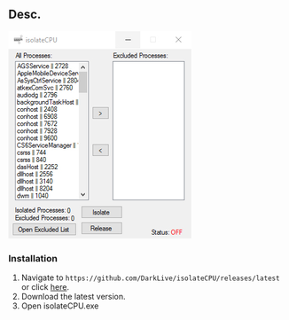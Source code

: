## Desc. ##

![alt text](https://raw.githubusercontent.com/DarkLive/isolateCPU/master/Cover.jpg)

### Installation ###
1. Navigate to `https://github.com/DarkLive/isolateCPU/releases/latest` or click [here](https://github.com/DarkLive/isolateCPU/releases/latest).
2. Download the latest version.
4. Open isolateCPU.exe
